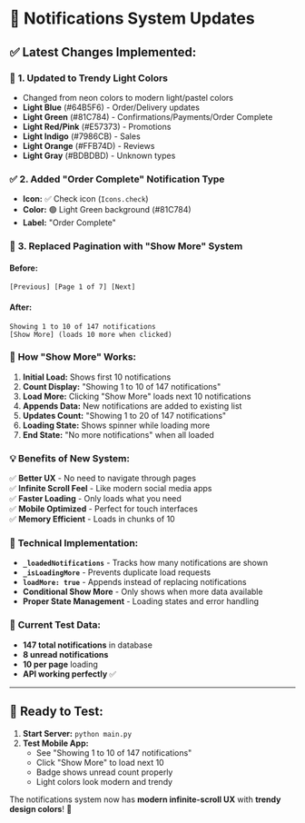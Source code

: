 # 🔄 Notifications System Updates

## ✅ **Latest Changes Implemented:**

### 🎨 **1. Updated to Trendy Light Colors**
- Changed from neon colors to modern light/pastel colors
- **Light Blue** (#64B5F6) - Order/Delivery updates
- **Light Green** (#81C784) - Confirmations/Payments/Order Complete
- **Light Red/Pink** (#E57373) - Promotions
- **Light Indigo** (#7986CB) - Sales
- **Light Orange** (#FFB74D) - Reviews
- **Light Gray** (#BDBDBD) - Unknown types

### ✅ **2. Added "Order Complete" Notification Type**
- **Icon:** ✅ Check icon (`Icons.check`)
- **Color:** 🟢 Light Green background (#81C784)
- **Label:** "Order Complete"

### 📱 **3. Replaced Pagination with "Show More" System**

#### **Before:**
```
[Previous] [Page 1 of 7] [Next]
```

#### **After:**
```
Showing 1 to 10 of 147 notifications
[Show More] (loads 10 more when clicked)
```

### 🔧 **How "Show More" Works:**

1. **Initial Load:** Shows first 10 notifications
2. **Count Display:** "Showing 1 to 10 of 147 notifications"
3. **Load More:** Clicking "Show More" loads next 10 notifications
4. **Appends Data:** New notifications are added to existing list
5. **Updates Count:** "Showing 1 to 20 of 147 notifications"
6. **Loading State:** Shows spinner while loading more
7. **End State:** "No more notifications" when all loaded

### 💡 **Benefits of New System:**

✅ **Better UX** - No need to navigate through pages  
✅ **Infinite Scroll Feel** - Like modern social media apps  
✅ **Faster Loading** - Only loads what you need  
✅ **Mobile Optimized** - Perfect for touch interfaces  
✅ **Memory Efficient** - Loads in chunks of 10  

### 🎯 **Technical Implementation:**

- **`_loadedNotifications`** - Tracks how many notifications are shown
- **`_isLoadingMore`** - Prevents duplicate load requests
- **`loadMore: true`** - Appends instead of replacing notifications
- **Conditional Show More** - Only shows when more data available
- **Proper State Management** - Loading states and error handling

### 🧪 **Current Test Data:**
- **147 total notifications** in database
- **8 unread notifications** 
- **10 per page** loading
- **API working perfectly** ✅

---

## 🚀 **Ready to Test:**

1. **Start Server:** `python main.py`
2. **Test Mobile App:**
   - See "Showing 1 to 10 of 147 notifications"
   - Click "Show More" to load next 10
   - Badge shows unread count properly
   - Light colors look modern and trendy

The notifications system now has **modern infinite-scroll UX** with **trendy design colors**! 🎉 